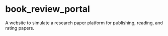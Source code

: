 # book_review_portal
A website to simulate a research paper platform for publishing, reading, and rating papers.
